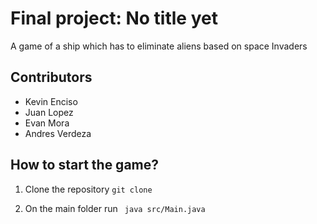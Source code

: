 # Final project: No title yet

A game of a ship which has to eliminate aliens based on space Invaders

## Contributors
- Kevin Enciso
- Juan Lopez
- Evan Mora
- Andres Verdeza

## How to start the game?
1. Clone the repository
``` git clone ```

2. On the main folder run
``` java src/Main.java```
